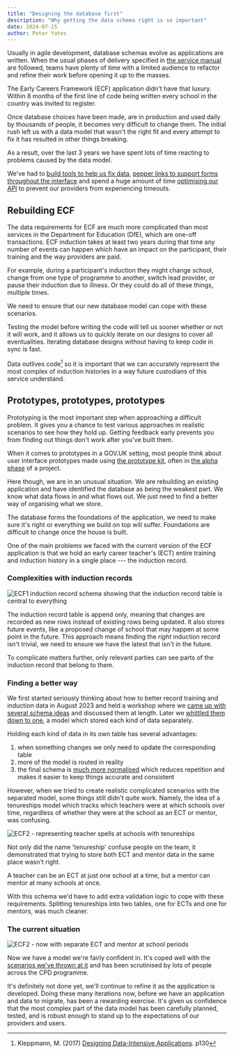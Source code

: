 ```yaml
---
title: "Designing the database first"
description: "Why getting the data schema right is so important"
date: 2024-07-15
author: Peter Yates
---
```


Usually in agile development, database schemas evolve as applications are written. When the usual phases of delivery specified in [the service manual](https://www.gov.uk/service-manual/agile-delivery) are followed, teams have plenty of time with a limited audience to refactor and refine their work before opening it up to the masses.

The Early Careers Framework (ECF) application didn't have that luxury. Within 8 months of the first line of code being written every school in the country was invited to register.

Once database choices have been made, are in production and used daily by thousands of people, it becomes very difficult to change them. The initial rush left us with a data model that wasn't the right fit and every attempt to fix it has resulted in other things breaking.

As a result, over the last 3 years we have spent lots of time reacting to problems caused by the data model.

We've had to [build tools to help us fix data](https://github.com/DFE-Digital/early-careers-framework/pull/3783), [pepper links to support forms throughout the interface](http://localhost:8080/manage-training/redesigning-support-forms/) and spend a huge amount of time [optimising our API](https://github.com/DFE-Digital/early-careers-framework/pull/3573) to prevent our providers from experiencing timeouts.

## Rebuilding ECF

The data requirements for ECF are much more complicated than most services in the Department for Education (DfE), which are one-off transactions. ECF induction takes at least two years during that time any number of events can happen which have an impact on the participant, their training and the way providers are paid.

For example, during a participant's induction they might change school, change from one type of programme to another, switch lead provider, or pause their induction due to illness. Or they could do all of these things, multiple times.

We need to ensure that our new database model can cope with these scenarios.

Testing the model before writing the code will tell us sooner whether or not it will work, and it allows us to quickly iterate on our designs to cover all eventualities. Iterating database designs without having to keep code in sync is fast.

Data outlives code[^1] so it is important that we can accurately represent the most complex of induction histories in a way future custodians of this service understand.

## Prototypes, prototypes, prototypes

Prototyping is the most important step when approaching a difficult problem. It gives you a chance to test various approaches in realistic scenarios to see how they hold up. Getting feedback early prevents you from finding out things don't work after you've built them.

When it comes to prototypes in a GOV.UK setting, most people think about user interface prototypes made using [the prototype kit](https://prototype-kit.service.gov.uk/docs/), often in [the alpha phase](https://www.gov.uk/service-manual/agile-delivery/how-the-alpha-phase-works) of a project.

Here though, we are in an unusual situation. We are rebuilding an existing application and have identified the database as being the weakest part. We know what data flows in and what flows out. We just need to find a better way of organising what we store.

The database forms the foundations of the application, we need to make sure it's right or everything we build on top will suffer. Foundations are difficult to change once the house is built.

One of the main problems we faced with the current version of the ECF application is that we hold an early career teacher's (ECT) entire training and induction history in a single place --- the induction record.

### Complexities with induction records

![ECF1 induction record schema showing that the induction record table is central to everything](/ecf-v2/designing-the-database-first/ecf-1-induction-record.png)

The induction record table is append only, meaning that changes are recorded as new rows instead of existing rows being updated. It also stores future events, like a proposed change of school that may happen at some point in the future. This approach means finding the _right_ induction record isn't trivial, we need to ensure we have the latest that isn't in the future.

To complicate matters further, only relevant parties can see parts of the induction record that belong to them.

### Finding a better way

We first started seriously thinking about how to better record training and induction data in August 2023 and held a workshop where we [came up with several schema ideas](https://github.com/dfE-Digital/ecf-data-model-prototypes) and discussed them at length. Later we [whittled them down to one](https://github.com/DFE-Digital/ecf-data-model-prototypes-separate/), a model which stored each kind of data separately.

Holding each kind of data in its own table has several advantages:

1. when something changes we only need to update the corresponding table
2. more of the model is routed in reality
3. the final schema is [much more normalised](https://en.wikipedia.org/wiki/Database_normalization) which reduces repetition and makes it easier to keep things accurate and consistent

However, when we tried to create realistic complicated scenarios with the separated model, some things still didn't quite work. Namely, the idea of a tenureships model which tracks which teachers were at which schools over time, regardless of whether they were at the school as an ECT or mentor, was confusing.

![ECF2 - representing teacher spells at schools with tenureships](/ecf-v2/designing-the-database-first/ecf-2-proposed-tenureships.png)

Not only did the name 'tenureship' confuse people on the team, it demonstrated that trying to store both ECT and mentor data in the same place wasn't right.

A teacher can be an ECT at just one school at a time, but a mentor can mentor at many schools at once.

With this schema we'd have to add extra validation logic to cope with these requirements. Splitting tenureships into two tables, one for ECTs and one for mentors, was much cleaner.

### The current situation

![ECF2 - now with separate ECT and mentor at school periods](/ecf-v2/designing-the-database-first/ecf-2-induction-data.png)

Now we have a model we're fairly confident in. It's coped well with the [scenarios we've thrown at it](https://github.com/DFE-Digital/ecf2-rails-prototype/pull/2) and has been scrutinised by lots of people across the CPD programme.

It's definitely not done yet, we'll continue to refine it as the application is developed. Doing these many iterations now, before we have an application and data to migrate, has been a rewarding exercise. It's given us confidence that the most complex part of the data model has been carefully planned, tested, and is robust enough to stand up to the expectations of our providers and users.

[^1]: Kleppmann, M. (2017) [Designing Data-Intensive Applications](https://www.oreilly.com/library/view/designing-data-intensive-applications/9781491903063/). p130

